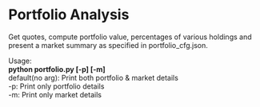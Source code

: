 # Portfolio Analysis
Get quotes, compute portfolio value, percentages of various holdings and present a market summary as specified in portfolio_cfg.json.

Usage:<br>
<b>python portfolio.py [-p] [-m]</b><br>
default(no arg): Print both portfolio & market details<br>
-p: Print only portfolio details<br>
-m: Print only market details<br>

